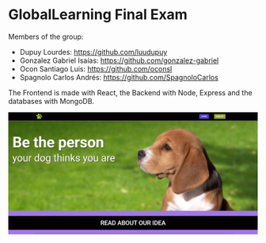 # GlobalLearning Final Exam

Members of the group:
- Dupuy Lourdes: https://github.com/luudupuy
- Gonzalez Gabriel Isaías: https://github.com/gonzalez-gabriel
- Ocon Santiago Luis: https://github.com/oconsl
- Spagnolo Carlos Andrés: https://github.com/SpagnoloCarlos

The Frontend is made with React, the Backend with Node, Express and the databases with MongoDB.

![img1](https://github.com/SpagnoloCarlos/Portfolio/blob/master/src/assets/dh1.png)
